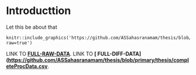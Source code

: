 Introducttion
============================
Let this be about that 

```{r <chunk-label>, echo = FALSE, fig.cap = 'FigureCaption'}
knitr::include_graphics('https://github.com/ASSahasranamam/thesis/blob/primary/thesis/logo.png?raw=true')

```

 LINK TO **[ FULL-RAW-DATA](https://github.com/ASSahasranamam/thesis/blob/primary/thesis/NewCols.csv)**.
  LINK TO **[ FULL-DIFF-DATA](https://github.com/ASSahasranamam/thesis/blob/primary/thesis/completeProcData.csv**.

